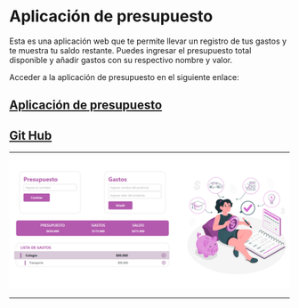 # Aplicación de presupuesto

Esta es una aplicación web que te permite llevar un registro de tus gastos y te muestra tu saldo restante. Puedes ingresar el presupuesto total disponible y añadir gastos con su respectivo nombre y valor.

Acceder a la aplicación de presupuesto en el siguiente enlace:
## [Aplicación de presupuesto](https://lizetteperez.github.io/App-de-presupuesto/)

## [Git Hub](https://github.com/LizettePerez/App-de-presupuesto)
***

![Muestra de la pagina](https://github.com/LizettePerez/App-de-presupuesto/blob/main/assets/img/Muestra.png)
***
